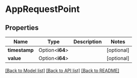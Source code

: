 # AppRequestPoint

## Properties

Name | Type | Description | Notes
------------ | ------------- | ------------- | -------------
**timestamp** | Option<**i64**> |  | [optional]
**value** | Option<**i64**> |  | [optional]

[[Back to Model list]](../README.md#documentation-for-models) [[Back to API list]](../README.md#documentation-for-api-endpoints) [[Back to README]](../README.md)



